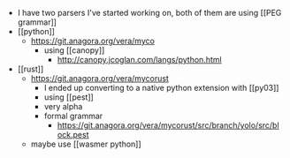 - I have two parsers I've started working on, both of them are using [[PEG grammar]]
- [[python]]
	- https://git.anagora.org/vera/myco
		- using [[canopy]]
			- http://canopy.jcoglan.com/langs/python.html
- [[rust]]
	- https://git.anagora.org/vera/mycorust
		- I ended up converting to a native python extension with [[py03]]
		- using [[pest]]
		- very alpha
		- formal grammar
			- https://git.anagora.org/vera/mycorust/src/branch/yolo/src/block.pest
	- maybe use [[wasmer python]]